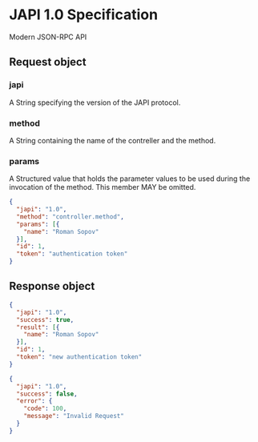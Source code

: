 # JAPI 1.0 Specification

Modern JSON-RPC API

## Request object

### japi

A String specifying the version of the JAPI protocol.

### method

A String containing the name of the contreller and the method.

### params

A Structured value that holds the parameter values to be used during the invocation of the method. This member MAY be omitted.

```json
{
  "japi": "1.0",
  "method": "controller.method",
  "params": [{
    "name": "Roman Sopov"
  }],
  "id": 1,
  "token": "authentication token"
}
```

## Response object

```json
{
  "japi": "1.0",
  "success": true,
  "result": [{
    "name": "Roman Sopov"
  }],
  "id": 1,
  "token": "new authentication token"
}
```

```json
{
  "japi": "1.0",
  "success": false,
  "error": {
    "code": 100,
    "message": "Invalid Request"
  }
}
```
